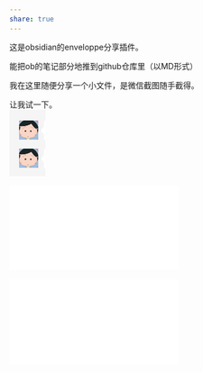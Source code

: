 ```yaml
---  
share: true  
---  
```

这是obsidian的enveloppe分享插件。  
  
能把ob的笔记部分地推到github仓库里（以MD形式）  
  
我在这里随便分享一个小文件，是微信截图随手截得。  
  
让我试一下。  
![xxx.png](./CASSIA/_assets/xxx.png)  
  
![给张宝莹（满天星双面打印版本2）.pdf](./CASSIA/_assets/%E7%BB%99%E5%BC%A0%E5%AE%9D%E8%8E%B9%EF%BC%88%E6%BB%A1%E5%A4%A9%E6%98%9F%E5%8F%8C%E9%9D%A2%E6%89%93%E5%8D%B0%E7%89%88%E6%9C%AC2%EF%BC%89.pdf)  
  
![给张宝莹Jul (33).pdf](./CASSIA/_assets/%E7%BB%99%E5%BC%A0%E5%AE%9D%E8%8E%B9Jul%20(33).pdf)